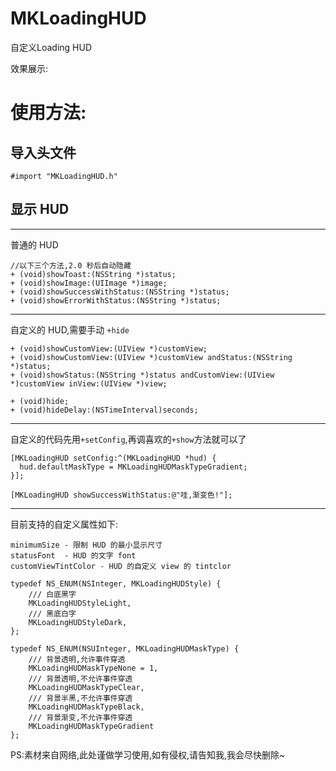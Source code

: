 # MKLoadingHUD

自定义Loading HUD

效果展示:
![]() 

# 使用方法:
## 导入头文件
```oc
#import "MKLoadingHUD.h"
```

## 显示 HUD
----
普通的 HUD
```oc
//以下三个方法,2.0 秒后自动隐藏
+ (void)showToast:(NSString *)status;
+ (void)showImage:(UIImage *)image;
+ (void)showSuccessWithStatus:(NSString *)status;
+ (void)showErrorWithStatus:(NSString *)status;
```
----
自定义的 HUD,需要手动 `+hide`
```oc
+ (void)showCustomView:(UIView *)customView;
+ (void)showCustomView:(UIView *)customView andStatus:(NSString *)status;
+ (void)showStatus:(NSString *)status andCustomView:(UIView *)customView inView:(UIView *)view;

+ (void)hide;
+ (void)hideDelay:(NSTimeInterval)seconds;
```

----
自定义的代码先用`+setConfig`,再调喜欢的`+show`方法就可以了
```oc
[MKLoadingHUD setConfig:^(MKLoadingHUD *hud) {
  hud.defaultMaskType = MKLoadingHUDMaskTypeGradient;
}];

[MKLoadingHUD showSuccessWithStatus:@"哇,渐变色!"];
```

----
目前支持的自定义属性如下:
```oc
minimumSize - 限制 HUD 的最小显示尺寸
statusFont  - HUD 的文字 font
customViewTintColor - HUD 的自定义 view 的 tintclor

typedef NS_ENUM(NSInteger, MKLoadingHUDStyle) {
    /// 白底黑字
    MKLoadingHUDStyleLight,
    /// 黑底白字
    MKLoadingHUDStyleDark,
};

typedef NS_ENUM(NSUInteger, MKLoadingHUDMaskType) {
    /// 背景透明,允许事件穿透
    MKLoadingHUDMaskTypeNone = 1,
    /// 背景透明,不允许事件穿透
    MKLoadingHUDMaskTypeClear,
    /// 背景半黑,不允许事件穿透
    MKLoadingHUDMaskTypeBlack,
    /// 背景渐变,不允许事件穿透
    MKLoadingHUDMaskTypeGradient
};
```

PS:素材来自网络,此处谨做学习使用,如有侵权,请告知我,我会尽快删除~
